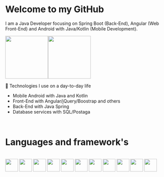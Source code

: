 <h1> Welcome to my GitHub </h1>

I am a Java Developer focusing on Spring Boot (Back-End),  Angular (Web Front-End) and Android with Java/Kotlin (Mobile Development).


<div>
    <img height="135em" src="https://github-readme-stats-ten-gilt.vercel.app/api?username=devgustavopavao&show_icons=true&theme=dracula&count_private=true"><img height="135em" src="https://github-readme-stats-ten-gilt.vercel.app/api/top-langs/?username=devgustavopavao&layout=compact&theme=dracula">
</div>

🧰 Technologies I use on a day-to-day life
  <ul>
      <li>Mobile Android with Java and Kotlin</li>
      <li>Front-End with Angular/jQuery/Boostrap and others</li>
      <li>Back-End with Java Spring</li>
      <li>Database services with SQL/Postaga</li>
      
  </ul>
  <br/>
  <h1> Languages and framework's </h1> <br>
  <div>
    <img height='40em' src='https://cdn.worldvectorlogo.com/logos/java.svg'>
     <img height='40em' src='https://cdn.worldvectorlogo.com/logos/kotlin-1.svg'>
    <img height='40em' src='https://cdn.worldvectorlogo.com/logos/spring-3.svg'>
     <img height='40em' src="https://cdn.worldvectorlogo.com/logos/postgresql.svg">
    <img height='40em' src="https://cdn.worldvectorlogo.com/logos/typescript.svg">
    <img height='40em' src="https://cdn.worldvectorlogo.com/logos/logo-javascript.svg">
    <img height='40em' src="https://cdn.worldvectorlogo.com/logos/html-1.svg">
    <img height='40em' src='https://cdn.worldvectorlogo.com/logos/css-3.svg'>
     <img height='40em' src='https://cdn.worldvectorlogo.com/logos/bootstrap-4.svg'>
      <img height='40em' src="https://cdn.worldvectorlogo.com/logos/jquery-3.svg">
     <img height='40em' src="https://cdn.worldvectorlogo.com/logos/angular-3.svg">
     
  </div>


 
